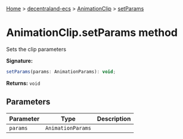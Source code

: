 [Home](./index) &gt; [decentraland-ecs](./decentraland-ecs.md) &gt; [AnimationClip](./decentraland-ecs.animationclip.md) &gt; [setParams](./decentraland-ecs.animationclip.setparams.md)

# AnimationClip.setParams method

Sets the clip parameters

**Signature:**
```javascript
setParams(params: AnimationParams): void;
```
**Returns:** `void`

## Parameters

|  Parameter | Type | Description |
|  --- | --- | --- |
|  `params` | `AnimationParams` |  |

